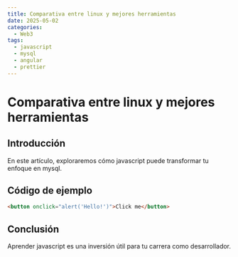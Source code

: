 ```yaml
---
title: Comparativa entre linux y mejores herramientas
date: 2025-05-02
categories:
  - Web3
tags:
  - javascript
  - mysql
  - angular
  - prettier
---
```


# Comparativa entre linux y mejores herramientas

## Introducción

En este artículo, exploraremos cómo javascript puede transformar tu enfoque en mysql.

## Código de ejemplo

```html
<button onclick="alert('Hello!')">Click me</button>
```

## Conclusión

Aprender javascript es una inversión útil para tu carrera como desarrollador.